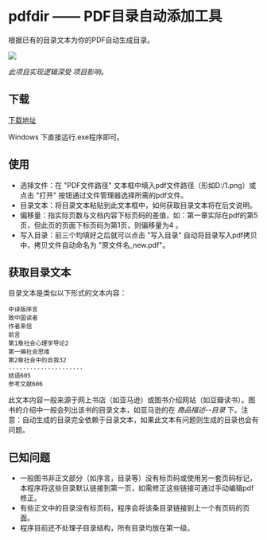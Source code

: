 # pdfdir —— PDF目录自动添加工具

根据已有的目录文本为你的PDF自动生成目录。

![](http://ww1.sinaimg.cn/large/6d9375cbgy1fidwtal7czj20970btmx1.jpg)

*此项目实现逻辑深受 项目影响。*

## 下载

[下载地址](https://github.com/chroming/pdfdir/releases)

Windows 下直接运行.exe程序即可。

## 使用

+ 选择文件：在 "PDF文件路径" 文本框中填入pdf文件路径（形如D:/1.png）或点击 "打开" 按钮通过文件管理器选择所需的pdf文件。
+ 目录文本：将目录文本粘贴到此文本框中，如何获取目录文本将在后文说明。
+ 偏移量：指实际页数与文档内容下标页码的差值，如：第一章实际在pdf的第5页，但此页的页面下标页码为第1页，则偏移量为4 。
+ 写入目录：前三个均填好之后就可以点击 "写入目录" 自动将目录写入pdf拷贝中，拷贝文件自动命名为 "原文件名_new.pdf"。

## 获取目录文本

目录文本是类似以下形式的文本内容：

```
中译版序言 
致中国读者 
作者来信 
前言 
第1章社会心理学导论2 
第一编社会思维 
第2章社会中的自我32 
.....................
结语605 
参考文献606
```

此文本内容一般来源于网上书店（如亚马逊）或图书介绍网站（如豆瓣读书）。图书的介绍中一般会列出该书的目录文本，如亚马逊的在 *商品描述--目录* 下。注意：自动生成的目录完全依赖于目录文本，如果此文本有问题则生成的目录也会有问题。

## 已知问题

+ 一般图书非正文部分（如序言，目录等）没有标页码或使用另一套页码标记，本程序将这些目录默认链接到第一页，如需修正这些链接可通过手动编辑pdf修正。
+ 有些正文中的目录没有标页码，程序会将该条目录链接到上一个有页码的页面。
+ 程序目前还不处理子目录结构，所有目录均放在第一级。


